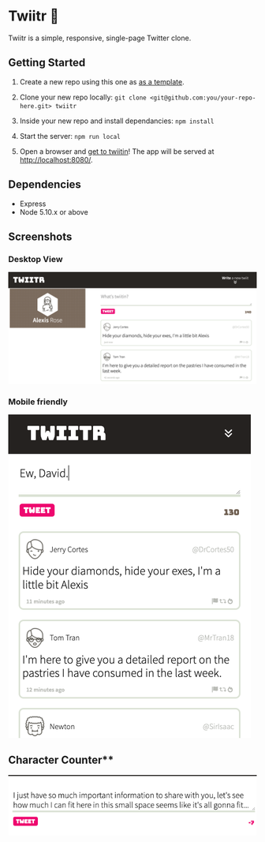 # Twiitr 🦜

Twiitr is a simple, responsive, single-page Twitter clone.


## Getting Started

1. Create a new repo using this one as [as a template](https://docs.github.com/en/repositories/creating-and-managing-repositories/creating-a-repository-from-a-template).

2. Clone your new repo locally:
`git clone <git@github.com:you/your-repo-here.git> twiitr`

3. Inside your new repo and install dependancies:
`npm install`

4. Start the server: 
`npm run local`

5. Open a browser and [get to twiitin](http://localhost:8080/)! The app will be served at <http://localhost:8080/>.


## Dependencies

- Express
- Node 5.10.x or above

## Screenshots

### Desktop View 
!["Desktop"](https://github.com/teknoboten/twiitr/blob/main/docs/twiitrbig.png)

### Mobile friendly
!["Mobile"](https://github.com/teknoboten/twiitr/blob/main/docs/twiitrmobile.png)

## Character Counter** 
!["Counter"](https://github.com/teknoboten/twiitr/blob/main/docs/twiitrcounter.png)